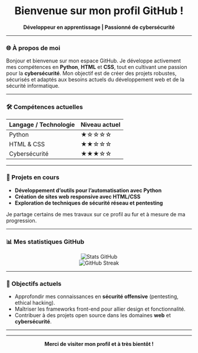 <!-- Header avec un titre impactant -->
<h1 align="center">Bienvenue sur mon profil GitHub !</h1>
<p align="center">
    <strong>Développeur en apprentissage | Passionné de cybersécurité</strong>
</p>

---

<!-- Section présentation générale -->
### 🌐 À propos de moi  
Bonjour et bienvenue sur mon espace GitHub. Je développe activement mes compétences en **Python**, **HTML** et **CSS**, tout en cultivant une passion pour la **cybersécurité**. Mon objectif est de créer des projets robustes, sécurisés et adaptés aux besoins actuels du développement web et de la sécurité informatique.  

---

<!-- Section compétences avec barres dynamiques -->
### 🛠️ Compétences actuelles

| Langage / Technologie | Niveau actuel |
|------------------------|---------------|
| Python                | ★☆☆☆☆         |
| HTML & CSS            | ★★☆☆☆         |
| Cybersécurité         | ★★★☆☆         |

---

<!-- Section Projets en cours -->
### 🚀 Projets en cours  
- **Développement d’outils pour l’automatisation avec Python**  
- **Création de sites web responsive avec HTML/CSS**  
- **Exploration de techniques de sécurité réseau et pentesting**  

Je partage certains de mes travaux sur ce profil au fur et à mesure de ma progression.  

---

<!-- Section statistiques GitHub -->
### 📊 Mes statistiques GitHub

<div align="center">
  <img src="https://github-readme-stats.vercel.app/api?username=nebul-Inject&show_icons=true&theme=radical" alt="Stats GitHub" />
  <br />
  <img src="https://github-readme-streak-stats.herokuapp.com/?user=nebul-Inject&theme=radical" alt="GitHub Streak" />
</div>

---

<!-- Section sur les objectifs -->
### 🎯 Objectifs actuels  
- Approfondir mes connaissances en **sécurité offensive** (pentesting, ethical hacking).  
- Maîtriser les frameworks front-end pour allier design et fonctionnalité.  
- Contribuer à des projets open source dans les domaines **web** et **cybersécurité**.

---


---

<!-- Footer -->
<p align="center">
    <strong>Merci de visiter mon profil et à très bientôt !</strong>
</p>
